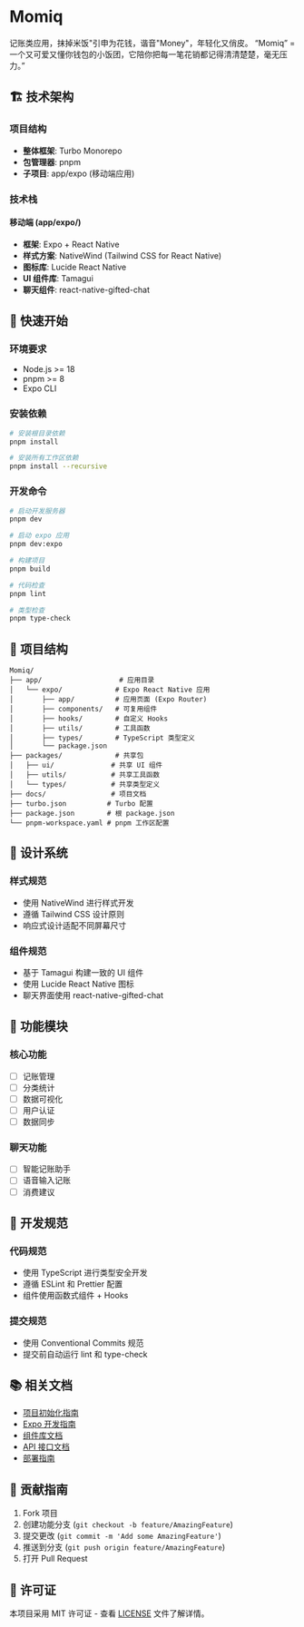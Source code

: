 # Momiq

记账类应用，抹掉米饭"引申为花钱，谐音"Money"，年轻化又俏皮。
“Momiq” = 一个又可爱又懂你钱包的小饭团，它陪你把每一笔花销都记得清清楚楚，毫无压力。”

## 🏗️ 技术架构

### 项目结构

- **整体框架**: Turbo Monorepo
- **包管理器**: pnpm
- **子项目**: app/expo (移动端应用)

### 技术栈

#### 移动端 (app/expo/)

- **框架**: Expo + React Native
- **样式方案**: NativeWind (Tailwind CSS for React Native)
- **图标库**: Lucide React Native
- **UI 组件库**: Tamagui
- **聊天组件**: react-native-gifted-chat

## 🚀 快速开始

### 环境要求

- Node.js >= 18
- pnpm >= 8
- Expo CLI

### 安装依赖

```bash
# 安装根目录依赖
pnpm install

# 安装所有工作区依赖
pnpm install --recursive
```

### 开发命令

```bash
# 启动开发服务器
pnpm dev

# 启动 expo 应用
pnpm dev:expo

# 构建项目
pnpm build

# 代码检查
pnpm lint

# 类型检查
pnpm type-check
```

## 📁 项目结构

```
Momiq/
├── app/                   # 应用目录
│   └── expo/             # Expo React Native 应用
│       ├── app/          # 应用页面 (Expo Router)
│       ├── components/   # 可复用组件
│       ├── hooks/        # 自定义 Hooks
│       ├── utils/        # 工具函数
│       ├── types/        # TypeScript 类型定义
│       └── package.json
├── packages/             # 共享包
│   ├── ui/              # 共享 UI 组件
│   ├── utils/           # 共享工具函数
│   └── types/           # 共享类型定义
├── docs/                # 项目文档
├── turbo.json          # Turbo 配置
├── package.json        # 根 package.json
└── pnpm-workspace.yaml # pnpm 工作区配置
```

## 🎨 设计系统

### 样式规范

- 使用 NativeWind 进行样式开发
- 遵循 Tailwind CSS 设计原则
- 响应式设计适配不同屏幕尺寸

### 组件规范

- 基于 Tamagui 构建一致的 UI 组件
- 使用 Lucide React Native 图标
- 聊天界面使用 react-native-gifted-chat

## 📱 功能模块

### 核心功能

- [ ] 记账管理
- [ ] 分类统计
- [ ] 数据可视化
- [ ] 用户认证
- [ ] 数据同步

### 聊天功能

- [ ] 智能记账助手
- [ ] 语音输入记账
- [ ] 消费建议

## 🔧 开发规范

### 代码规范

- 使用 TypeScript 进行类型安全开发
- 遵循 ESLint 和 Prettier 配置
- 组件使用函数式组件 + Hooks

### 提交规范

- 使用 Conventional Commits 规范
- 提交前自动运行 lint 和 type-check

## 📚 相关文档

- [项目初始化指南](./docs/setup-guide.md)
- [Expo 开发指南](./docs/expo-guide.md)
- [组件库文档](./docs/components.md)
- [API 接口文档](./docs/api.md)
- [部署指南](./docs/deployment.md)

## 🤝 贡献指南

1. Fork 项目
2. 创建功能分支 (`git checkout -b feature/AmazingFeature`)
3. 提交更改 (`git commit -m 'Add some AmazingFeature'`)
4. 推送到分支 (`git push origin feature/AmazingFeature`)
5. 打开 Pull Request

## 📄 许可证

本项目采用 MIT 许可证 - 查看 [LICENSE](LICENSE) 文件了解详情。
